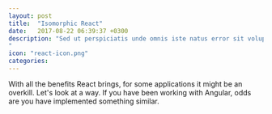 ```yaml
---
layout: post
title:  "Isomorphic React"
date:   2017-08-22 06:39:37 +0300
description: "Sed ut perspiciatis unde omnis iste natus error sit voluptatem accusantium doloremque laudantium, totam rem aperiam, eaque ipsa quae ab illo inventore veritatis et quasi architecto beatae vitae dicta sunt explicabo. Nemo enim ipsam voluptatem quia voluptas sit aspernatur aut odit aut fugit, sed quia consequuntur magni dolores eos qui ratione voluptatem sequi nesciunt.
"
icon: "react-icon.png"
categories:
---
```


With all the benefits React brings, for some applications it might be an overkill. Let's look at a way. If you have been working with Angular, odds are you have implemented something similar.